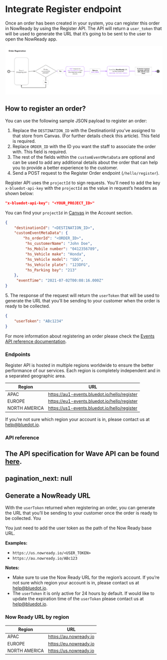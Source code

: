 Integrate Register endpoint
===========================

Once an order has been created in your system, you can register this order in NowReady by using the Register API. The API will return a `user_token` that will be used to generate the URL that it’s going to be sent to the user to open the NowReady app.

![](../assets/Now-Ready-Order-Registration-1024x315.png)

How to register an order?
-------------------------

You can use the following sample JSON payload to register an order:

1.  Replace the `DESTINATION_ID` with the DestinationId you’ve assigned to that store from Canvas. (For further details check this article). This field is required.
2.  Replace `ORDER_ID` with the ID you want the staff to associate the order with. This field is required.
3.  The rest of the fields within the `customEventMetaData` are optional and can be used to add any additional details about the order that can help you to provide a better experience to the customer.
4.  Send a POST request to the Register Order endpoint (`/hello/register`).

Register API uses the `projectId` to sign requests. You’ll need to add the key `x-bluedot-api-key` with the `projectId` as the value in request’s headers as shown below:

```json
"x-bluedot-api-key": "<YOUR_PROJECT_ID>"
```

You can find your `projectId` in [Canvas](../Canvas/Overview.md) in the Account section.

```json
{
    "destinationId": "<DESTINATION_ID>",
    "customEventMetaData": {
        "hs_orderId": "<ORDER_ID>",
         "hs_customerName": "John Doe",
         "hs_Mobile number": "0412356789",
         "hs_Vehicle make": "Honda",
         "hs_Vehicle model": "SDG",
         "hs_Vehicle plate": "123DFG",
         "hs_Parking bay": "213"
    },
     "eventTime": "2021-07-02T00:08:16.000Z"
}
```

5\. The response of the request will return the `userToken` that will be used to generate the URL that you’ll be sending to your customer when the order is ready to be collected.

```json
{
    "userToken": "ABc1234"
}
```

For more information about registering an order please check the [Events API reference documentation](https://events-docs.bluedot.io/#operation/registerOrder).

### Endpoints

Register API is hosted in multiple regions worldwide to ensure the better performance of our services. Each region is completely independent and in a separated geographic area.

| **Region**    | **URL**                                      |
|---------------|----------------------------------------------|
| APAC          | https://au1-events.bluedot.io/hello/register |
| EUROPE        | https://eu1-events.bluedot.io/hello/register |
| NORTH AMERICA | https://us1-events.bluedot.io/hello/register |

If you’re not sure which region your account is in, please contact us at [help@bluedot.io](mailto:help@bluedot.io).

### API reference

The API specification for Wave API can be found [here](https://events-docs.bluedot.io/#operation/postWaveEvents).
---
pagination_next: null
---

Generate a NowReady URL
-----------------------

With the `userToken` returned when registering an order, you can generate the URL that you’ll be sending to your customer once the order is ready to be collected. You

You just need to add the user token as the path of the Now Ready base URL.

**Examples:**

*   `https://us.nowready.io/<USER_TOKEN>`
*   `https://au.nowready.io/ABc123`

**Notes:**

*   Make sure to use the Now Ready URL for the region’s account. If you’re not sure which region your account is in, please contact us at [help@bluedot.io](mailto:help@bluedot.io).
*   The `userToken` it is only active for 24 hours by default. If would like to update the expiration time of the `userToken` please contact us at [help@bluedot.io](mailto:help@bluedot.io).

### Now Ready URL by region

| **Region**    | **URL**                                      |
|---------------|----------------------------------------------|
| APAC          | https://au.nowready.io                       |
| EUROPE        | https://eu.nowready.io                       |
| NORTH AMERICA | https://us.nowready.io                       |